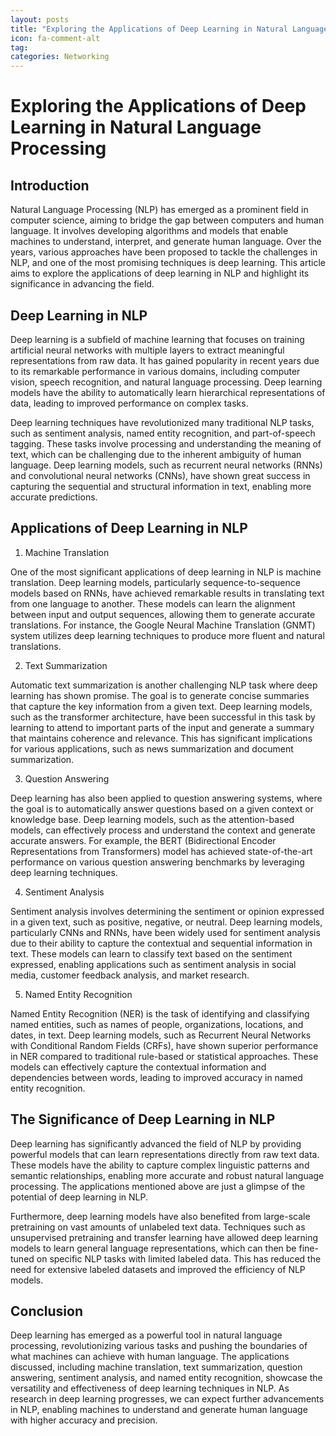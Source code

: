 ```yaml
---
layout: posts
title: "Exploring the Applications of Deep Learning in Natural Language Processing"
icon: fa-comment-alt
tag:      
categories: Networking
---
```



# Exploring the Applications of Deep Learning in Natural Language Processing

## Introduction

Natural Language Processing (NLP) has emerged as a prominent field in computer science, aiming to bridge the gap between computers and human language. It involves developing algorithms and models that enable machines to understand, interpret, and generate human language. Over the years, various approaches have been proposed to tackle the challenges in NLP, and one of the most promising techniques is deep learning. This article aims to explore the applications of deep learning in NLP and highlight its significance in advancing the field.

## Deep Learning in NLP

Deep learning is a subfield of machine learning that focuses on training artificial neural networks with multiple layers to extract meaningful representations from raw data. It has gained popularity in recent years due to its remarkable performance in various domains, including computer vision, speech recognition, and natural language processing. Deep learning models have the ability to automatically learn hierarchical representations of data, leading to improved performance on complex tasks.

Deep learning techniques have revolutionized many traditional NLP tasks, such as sentiment analysis, named entity recognition, and part-of-speech tagging. These tasks involve processing and understanding the meaning of text, which can be challenging due to the inherent ambiguity of human language. Deep learning models, such as recurrent neural networks (RNNs) and convolutional neural networks (CNNs), have shown great success in capturing the sequential and structural information in text, enabling more accurate predictions.

## Applications of Deep Learning in NLP

1. Machine Translation

One of the most significant applications of deep learning in NLP is machine translation. Deep learning models, particularly sequence-to-sequence models based on RNNs, have achieved remarkable results in translating text from one language to another. These models can learn the alignment between input and output sequences, allowing them to generate accurate translations. For instance, the Google Neural Machine Translation (GNMT) system utilizes deep learning techniques to produce more fluent and natural translations.

2. Text Summarization

Automatic text summarization is another challenging NLP task where deep learning has shown promise. The goal is to generate concise summaries that capture the key information from a given text. Deep learning models, such as the transformer architecture, have been successful in this task by learning to attend to important parts of the input and generate a summary that maintains coherence and relevance. This has significant implications for various applications, such as news summarization and document summarization.

3. Question Answering

Deep learning has also been applied to question answering systems, where the goal is to automatically answer questions based on a given context or knowledge base. Deep learning models, such as the attention-based models, can effectively process and understand the context and generate accurate answers. For example, the BERT (Bidirectional Encoder Representations from Transformers) model has achieved state-of-the-art performance on various question answering benchmarks by leveraging deep learning techniques.

4. Sentiment Analysis

Sentiment analysis involves determining the sentiment or opinion expressed in a given text, such as positive, negative, or neutral. Deep learning models, particularly CNNs and RNNs, have been widely used for sentiment analysis due to their ability to capture the contextual and sequential information in text. These models can learn to classify text based on the sentiment expressed, enabling applications such as sentiment analysis in social media, customer feedback analysis, and market research.

5. Named Entity Recognition

Named Entity Recognition (NER) is the task of identifying and classifying named entities, such as names of people, organizations, locations, and dates, in text. Deep learning models, such as Recurrent Neural Networks with Conditional Random Fields (CRFs), have shown superior performance in NER compared to traditional rule-based or statistical approaches. These models can effectively capture the contextual information and dependencies between words, leading to improved accuracy in named entity recognition.

## The Significance of Deep Learning in NLP

Deep learning has significantly advanced the field of NLP by providing powerful models that can learn representations directly from raw text data. These models have the ability to capture complex linguistic patterns and semantic relationships, enabling more accurate and robust natural language processing. The applications mentioned above are just a glimpse of the potential of deep learning in NLP.

Furthermore, deep learning models have also benefited from large-scale pretraining on vast amounts of unlabeled text data. Techniques such as unsupervised pretraining and transfer learning have allowed deep learning models to learn general language representations, which can then be fine-tuned on specific NLP tasks with limited labeled data. This has reduced the need for extensive labeled datasets and improved the efficiency of NLP models.

## Conclusion

Deep learning has emerged as a powerful tool in natural language processing, revolutionizing various tasks and pushing the boundaries of what machines can achieve with human language. The applications discussed, including machine translation, text summarization, question answering, sentiment analysis, and named entity recognition, showcase the versatility and effectiveness of deep learning techniques in NLP. As research in deep learning progresses, we can expect further advancements in NLP, enabling machines to understand and generate human language with higher accuracy and precision.